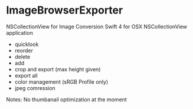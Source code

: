 # ImageBrowserExporter
NSCollectionView for Image Conversion
Swift 4 for OSX NSCollectionView application
- quicklook
- reorder
- delete
- add
- crop and export (max height given)
- export all
- color management (sRGB Profile only)
- jpeg comression

Notes: No thumbanail optimization at the moment
